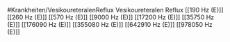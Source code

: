 #Krankheiten/VesikoureteralenReflux
Vesikoureteralen Reflux
[[190 Hz (E)]]
[[260 Hz (E)]]
[[570 Hz (E)]]
[[9000 Hz (E)]]
[[17200 Hz (E)]]
[[35750 Hz (E)]]
[[176090 Hz (E)]]
[[355080 Hz (E)]]
[[642910 Hz (E)]]
[[978050 Hz (E)]]
